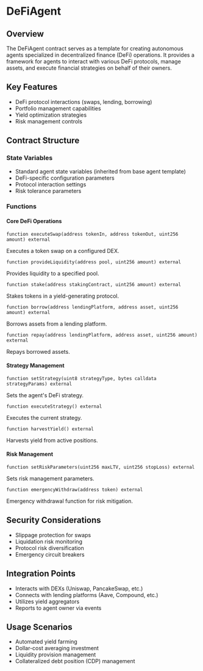 # DeFiAgent

## Overview
The DeFiAgent contract serves as a template for creating autonomous agents specialized in decentralized finance (DeFi) operations. It provides a framework for agents to interact with various DeFi protocols, manage assets, and execute financial strategies on behalf of their owners.

## Key Features
- DeFi protocol interactions (swaps, lending, borrowing)
- Portfolio management capabilities
- Yield optimization strategies
- Risk management controls

## Contract Structure

### State Variables
- Standard agent state variables (inherited from base agent template)
- DeFi-specific configuration parameters
- Protocol interaction settings
- Risk tolerance parameters

### Functions

#### Core DeFi Operations
```solidity
function executeSwap(address tokenIn, address tokenOut, uint256 amount) external
```
Executes a token swap on a configured DEX.

```solidity
function provideLiquidity(address pool, uint256 amount) external
```
Provides liquidity to a specified pool.

```solidity
function stake(address stakingContract, uint256 amount) external
```
Stakes tokens in a yield-generating protocol.

```solidity
function borrow(address lendingPlatform, address asset, uint256 amount) external
```
Borrows assets from a lending platform.

```solidity
function repay(address lendingPlatform, address asset, uint256 amount) external
```
Repays borrowed assets.

#### Strategy Management
```solidity
function setStrategy(uint8 strategyType, bytes calldata strategyParams) external
```
Sets the agent's DeFi strategy.

```solidity
function executeStrategy() external
```
Executes the current strategy.

```solidity
function harvestYield() external
```
Harvests yield from active positions.

#### Risk Management
```solidity
function setRiskParameters(uint256 maxLTV, uint256 stopLoss) external
```
Sets risk management parameters.

```solidity
function emergencyWithdraw(address token) external
```
Emergency withdrawal function for risk mitigation.

## Security Considerations
- Slippage protection for swaps
- Liquidation risk monitoring
- Protocol risk diversification
- Emergency circuit breakers

## Integration Points
- Interacts with DEXs (Uniswap, PancakeSwap, etc.)
- Connects with lending platforms (Aave, Compound, etc.)
- Utilizes yield aggregators
- Reports to agent owner via events

## Usage Scenarios
- Automated yield farming
- Dollar-cost averaging investment
- Liquidity provision management
- Collateralized debt position (CDP) management
